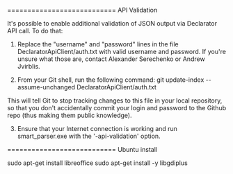 ﻿===========================
API Validation

It's possible to enable additional validation of JSON output via Declarator API call. To do that:

1. Replace the "username" and "password" lines in the file DeclaratorApiClient/auth.txt with valid username and password.
If you're unsure what those are, contact Alexander Serechenko or Andrew Jvirblis.


2. From your Git shell, run the following command: git update-index --assume-unchanged DeclaratorApiClient/auth.txt

This will tell Git to stop tracking changes to this file in your local repository, so that you don't accidentally commit your login
and password to the Github repo (thus making them public knowledge).


3. Ensure that your Internet connection is working and run smart_parser.exe with the '-api-validation' option.

===========================
Ubuntu install

sudo apt-get install libreoffice
sudo apt-get install -y libgdiplus

